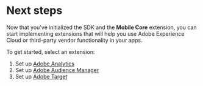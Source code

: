 # Next steps

Now that you've initialized the SDK and the **Mobile Core** extension, you can start implementing extensions that will help you use Adobe Experience Cloud or third-party vendor functionality in your apps.

To get started, select an extension:

1. Set up [Adobe Analytics](../using-mobile-extensions/adobe-analytics/)
2. Set up [Adobe Audience Manager](../using-mobile-extensions/adobe-audience-manager/)
3. Set up [Adobe Target](../using-mobile-extensions/adobe-target/)

